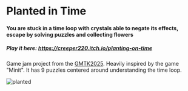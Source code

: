 # Planted in Time

#### You are stuck in a time loop with crystals able to negate its effects, escape by solving puzzles and collecting flowers

##### Play it here: https://creeper220.itch.io/planting-on-time

Game jam project from the [GMTK2025](https://itch.io/jam/gmtk-2025). Heavily inspired by the game "Minit". It has 9 puzzles centered around understanding the time loop. 


![planted](https://github.com/user-attachments/assets/7e10d5e3-791c-4065-8eab-88d9536d3a13)

